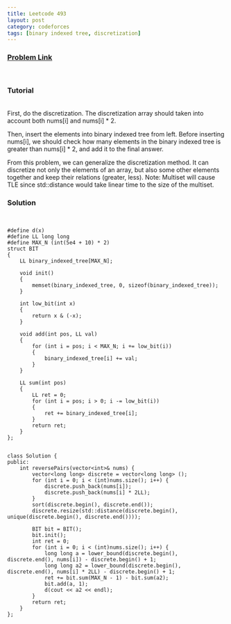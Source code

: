 ```yaml
---
title: Leetcode 493
layout: post
category: codeforces
tags: [binary indexed tree, discretization]
---
```



### [Problem Link](https://leetcode.com/problems/reverse-pairs/)
<br/>

### Tutorial  
<br/>
First, do the discretization. The discretization array should taken into account both nums[i] and nums[i] * 2.

Then, insert the elements into binary indexed tree from left.
Before inserting nums[i], we should check how many elements in the binary indexed tree is greater than nums[i] * 2, and add it to the final answer.

From this problem, we can generalize the discretization method. It can discretize not only the elements of an array, but also some other elements together and keep their relations (greater, less).
Note: Multiset will cause TLE since std::distance would take linear time to the size of the multiset.
<br/>


### Solution  
<br/>

	#define d(x) 
	#define LL long long
	#define MAX_N (int(5e4 + 10) * 2)
	struct BIT
	{
		LL binary_indexed_tree[MAX_N];
	
		void init()
		{
			memset(binary_indexed_tree, 0, sizeof(binary_indexed_tree));
		}
	
		int low_bit(int x)
		{
			return x & (-x);
		}
	
		void add(int pos, LL val)
		{
			for (int i = pos; i < MAX_N; i += low_bit(i))
			{
				binary_indexed_tree[i] += val;
			}
		}
	
		LL sum(int pos)
		{
			LL ret = 0;
			for (int i = pos; i > 0; i -= low_bit(i))
			{
				ret += binary_indexed_tree[i];
			}
			return ret;
		}
	};
	
	
	class Solution {
	public:
	    int reversePairs(vector<int>& nums) {
	        vector<long long> discrete = vector<long long> ();
	        for (int i = 0; i < (int)nums.size(); i++) {
	            discrete.push_back(nums[i]);
	            discrete.push_back(nums[i] * 2LL);
	        }
	        sort(discrete.begin(), discrete.end());
	        discrete.resize(std::distance(discrete.begin(), unique(discrete.begin(), discrete.end())));
	        
	        BIT bit = BIT();
	        bit.init();
	        int ret = 0;
	        for (int i = 0; i < (int)nums.size(); i++) {
	            long long a = lower_bound(discrete.begin(), discrete.end(), nums[i]) - discrete.begin() + 1;
	            long long a2 = lower_bound(discrete.begin(), discrete.end(), nums[i] * 2LL) - discrete.begin() + 1;
	            ret += bit.sum(MAX_N - 1) - bit.sum(a2);
	            bit.add(a, 1);
	            d(cout << a2 << endl);
	        }
	        return ret;
	    }
	};
